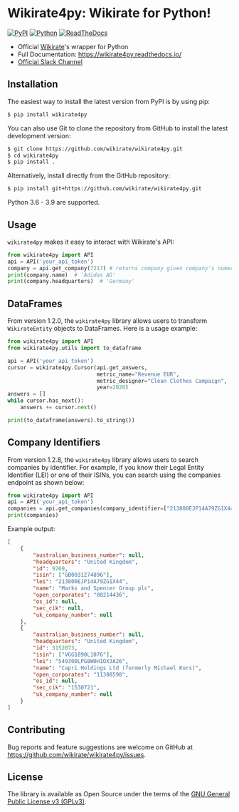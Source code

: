 # Wikirate4py: Wikirate for Python!

[![PyPI](https://img.shields.io/pypi/v/wikirate4py?label=PyPI)](https://pypi.org/project/wikirate4py/) 
[![Python](https://img.shields.io/pypi/pyversions/wikirate4py?label=Python)](https://pypi.org/project/wikirate4py/) 
[![ReadTheDocs](https://readthedocs.org/projects/wikirate4py/badge/?version=latest)](https://wikirate4py.readthedocs.io/en/latest/)

- Official [Wikirate](https://wikirate.org)'s wrapper for Python
- Full Documentation: https://wikirate4py.readthedocs.io/
- [Official Slack Channel](https://wikirate.slack.com/archives/C021YJBQT8E)

## Installation

The easiest way to install the latest version from PyPI is by using pip:

```bash
$ pip install wikirate4py
```

You can also use Git to clone the repository from GitHub to install the latest development version:

```bash
$ git clone https://github.com/wikirate/wikirate4py.git
$ cd wikirate4py
$ pip install .
```

Alternatively, install directly from the GitHub repository:

```bash
$ pip install git+https://github.com/wikirate/wikirate4py.git
```

Python 3.6 - 3.9 are supported.

## Usage

`wikirate4py` makes it easy to interact with Wikirate's API:

```python
from wikirate4py import API
api = API('your_api_token')
company = api.get_company(7217) # returns company given company's numeric identifier
print(company.name)  # 'Adidas AG'
print(company.headquarters)  # 'Germany'
```

## DataFrames

From version 1.2.0, the `wikirate4py` library allows users to transform `WikirateEntity` objects to DataFrames. Here is a usage example:

```python
from wikirate4py import API
from wikirate4py.utils import to_dataframe

api = API('your_api_token')
cursor = wikirate4py.Cursor(api.get_answers,
                            metric_name="Revenue EUR",
                            metric_designer="Clean Clothes Campaign",
                            year=2020)
answers = []
while cursor.has_next():
    answers += cursor.next()

print(to_dataframe(answers).to_string())
```

## Company Identifiers

From version 1.2.8, the `wikirate4py` library allows users to search companies by identifier. For example, if you know their Legal Entity Identifier (LEI) or one of their ISINs, you can search using the companies endpoint as shown below:

```python
from wikirate4py import API
api = API('your_api_token')
companies = api.get_companies(company_identifier=["213800EJP14A79ZG1X44", "VGG1890L1076"]) # get companies that match any of the two given company identifiers
print(companies)
```

Example output:

```json
[
    {
        "australian_business_number": null,
        "headquarters": "United Kingdom",
        "id": 9269,
        "isin": ["GB0031274896"],
        "lei": "213800EJP14A79ZG1X44",
        "name": "Marks and Spencer Group plc",
        "open_corporates": "00214436",
        "os_id": null,
        "sec_cik": null,
        "uk_company_number": null
    },
    {
        "australian_business_number": null,
        "headquarters": "United Kingdom",
        "id": 3152073,
        "isin": ["VGG1890L1076"],
        "lei": "549300LPG8W0H1OX3A26",
        "name": "Capri Holdings Ltd (formerly Michael Kors)",
        "open_corporates": "11308598",
        "os_id": null,
        "sec_cik": "1530721",
        "uk_company_number": null
    }
]
```

## Contributing

Bug reports and feature suggestions are welcome on GitHub at https://github.com/wikirate/wikirate4py/issues.

## License

The library is available as Open Source under the terms of the [GNU General Public License v3 (GPLv3)](https://www.gnu.org/licenses/gpl-3.0.txt).